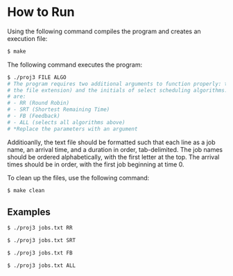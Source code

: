 # How to Run
Using the following command compiles the program and creates an execution file:
```bash
$ make
```

The following command executes the program:
```bash
$ ./proj3 FILE ALGO
# The program requires two additional arguments to function properly: the file name (including
# the file extension) and the initials of select scheduling algorithms. The available algorithms 
# are:
# - RR (Round Robin)
# - SRT (Shortest Remaining Time)
# - FB (Feedback)
# - ALL (selects all algorithms above)
# *Replace the parameters with an argument
```
Additioanlly, the text file should be formatted such that each line as a job name, an arrival time, and a duration in order, tab-delimited. The job names should be ordered alphabetically, with the first letter at the top. The arrival times should be in order, with the first job beginning at time 0.

To clean up the files, use the following command:
```bash
$ make clean
```

## Examples
```bash
$ ./proj3 jobs.txt RR
```
```bash
$ ./proj3 jobs.txt SRT
```
```bash
$ ./proj3 jobs.txt FB
```
```bash
$ ./proj3 jobs.txt ALL
```



